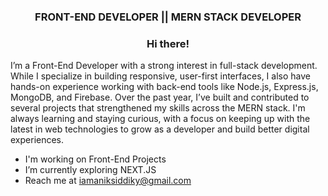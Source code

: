 <h3 align="center">FRONT-END DEVELOPER || MERN STACK DEVELOPER</h3>  

### <div align="center">Hi there!
I’m a Front-End Developer with a strong interest in full-stack development. While I specialize in building responsive, user-first interfaces, I also have hands-on experience working with back-end tools like Node.js, Express.js, MongoDB, and Firebase. Over the past year, I’ve built and contributed to several projects that strengthened my skills across the MERN stack. I'm always learning and staying curious, with a focus on keeping up with the latest in web technologies to grow as a developer and build better digital experiences.</div> 


- I'm working on Front-End Projects
- I’m currently exploring NEXT.JS
- Reach me at iamaniksiddiky@gmail.com
